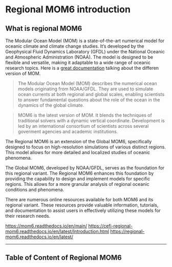 Regional MOM6 introduction
===

##  What is regional MOM6
The Modular Ocean Model (MOM) is a state-of-the-art numerical model for oceanic climate and climate change studies. It’s developed by the Geophysical Fluid Dynamics Laboratory (GFDL) under the National Oceanic and Atmospheric Administration (NOAA). The model is designed to be flexible and versatile, making it adaptable to a wide range of oceanic research topics. Here is a [great documentation](https://mom-ocean.github.io) talking about the differen version of MOM.
>The Modular Ocean Model (MOM) describes the numerical ocean models originating from NOAA/GFDL. They are used to simulate ocean currents at both regional and global scales, enabling scientists to answer fundamental questions about the role of the ocean in the dynamics of the global climate.

>MOM6 is the latest version of MOM. It blends the techniques of traditional solvers with a dynamic vertical coordinate. Development is led by an international consortium of scientists across several goverment agencies and academic institutions.

The Regional MOM6 is an extension of the Global MOM6, specifically designed to focus on high-resolution simulations of various distinct regions. This model allows for more detailed and localized studies of oceanic phenomena.

The Global MOM6, developed by NOAA/GFDL, serves as the foundation for this regional variant. The Regional MOM6 enhances this foundation by providing the capability to design and implement models for specific regions. This allows for a more granular analysis of regional oceanic conditions and phenomena.

There are numerous online resources available for both MOM6 and its regional variant. These resources provide valuable information, tutorials, and documentation to assist users in effectively utilizing these models for their research needs.

https://mom6.readthedocs.io/en/main/
https://cefi-regional-mom6.readthedocs.io/en/latest/Introduction.html
https://regional-mom6.readthedocs.io/en/latest/ 

---

##  Table of Content of Regional MOM6
```{tableofcontents}
```
